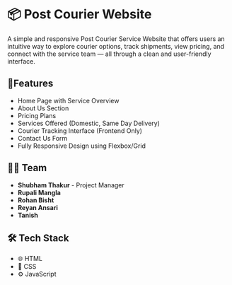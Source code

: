 # 📦 Post Courier Website

A simple and responsive Post Courier Service Website that offers users an intuitive way to explore courier options, track shipments, view pricing, and connect with the service team — all through a clean and user-friendly interface.

## 🤖Features

-  Home Page with Service Overview
-  About Us Section
-  Pricing Plans
-  Services Offered (Domestic, Same Day Delivery)
-  Courier Tracking Interface (Frontend Only)
-  Contact Us Form 
-  Fully Responsive Design using Flexbox/Grid

## 👨‍💻 Team
- **Shubham Thakur** - Project Manager
- **Rupali Mangla**
- **Rohan Bisht**
- **Reyan Ansari**
- **Tanish**

## 🛠️ Tech Stack

- 🌐 HTML  
- 🎨 CSS  
- ⚙️ JavaScript

